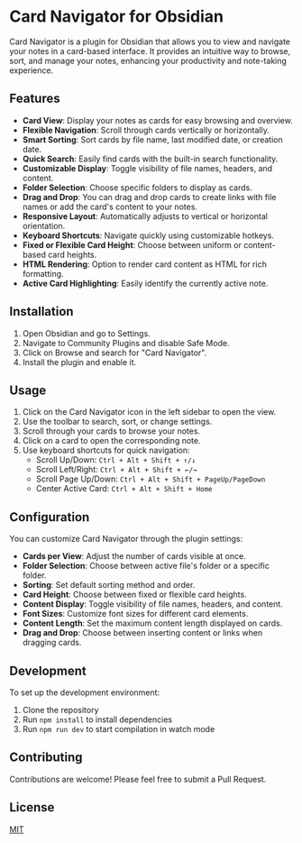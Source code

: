 # Card Navigator for Obsidian

Card Navigator is a plugin for Obsidian that allows you to view and navigate your notes in a card-based interface. It provides an intuitive way to browse, sort, and manage your notes, enhancing your productivity and note-taking experience.

## Features

- **Card View**: Display your notes as cards for easy browsing and overview.
- **Flexible Navigation**: Scroll through cards vertically or horizontally.
- **Smart Sorting**: Sort cards by file name, last modified date, or creation date.
- **Quick Search**: Easily find cards with the built-in search functionality.
- **Customizable Display**: Toggle visibility of file names, headers, and content.
- **Folder Selection**: Choose specific folders to display as cards.
- **Drag and Drop**: You can drag and drop cards to create links with file names or add the card's content to your notes.
- **Responsive Layout**: Automatically adjusts to vertical or horizontal orientation.
- **Keyboard Shortcuts**: Navigate quickly using customizable hotkeys.
- **Fixed or Flexible Card Height**: Choose between uniform or content-based card heights.
- **HTML Rendering**: Option to render card content as HTML for rich formatting.
- **Active Card Highlighting**: Easily identify the currently active note.

## Installation

1. Open Obsidian and go to Settings.
2. Navigate to Community Plugins and disable Safe Mode.
3. Click on Browse and search for "Card Navigator".
4. Install the plugin and enable it.

## Usage

1. Click on the Card Navigator icon in the left sidebar to open the view.
2. Use the toolbar to search, sort, or change settings.
3. Scroll through your cards to browse your notes.
4. Click on a card to open the corresponding note.
5. Use keyboard shortcuts for quick navigation:
   - Scroll Up/Down: `Ctrl + Alt + Shift + ↑/↓`
   - Scroll Left/Right: `Ctrl + Alt + Shift + ←/→`
   - Scroll Page Up/Down: `Ctrl + Alt + Shift + PageUp/PageDown`
   - Center Active Card: `Ctrl + Alt + Shift + Home`

## Configuration

You can customize Card Navigator through the plugin settings:

- **Cards per View**: Adjust the number of cards visible at once.
- **Folder Selection**: Choose between active file's folder or a specific folder.
- **Sorting**: Set default sorting method and order.
- **Card Height**: Choose between fixed or flexible card heights.
- **Content Display**: Toggle visibility of file names, headers, and content.
- **Font Sizes**: Customize font sizes for different card elements.
- **Content Length**: Set the maximum content length displayed on cards.
- **Drag and Drop**: Choose between inserting content or links when dragging cards.

## Development

To set up the development environment:

1. Clone the repository
2. Run `npm install` to install dependencies
3. Run `npm run dev` to start compilation in watch mode

## Contributing

Contributions are welcome! Please feel free to submit a Pull Request.

## License

[MIT](LICENSE)
